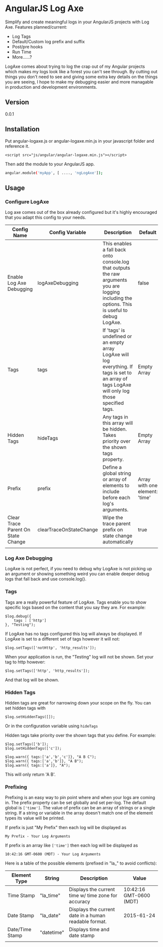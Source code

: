 # AngularJS Log Axe

Simplify and create meaningful logs in your AngularJS projects with Log Axe. Features planned/current:
  - Log Tags
  - Default/Custom log prefix and suffix
  - Post/pre hooks
  - Run Time
  - More......?

LogAxe comes about trying to log the crap out of my Angular projects which makes my logs look like a forest you can't see through. By cutting out things you don't need to see and giving some extra key details on the things you are seeing, I hope to make my debugging easier and more managable in production and development environments. 

## Version
0.0.1

## Installation

Put angular-logaxe.js or angular-logaxe.min.js in your javascript folder and reference it.

```
<script src="js/angular/angular-logaxe.min.js"></script>
```

Then add the module to your AngularJS app.

```sh
angular.module('myApp', [ ...., 'ngLogAxe']);
```

## Usage

### Configure LogAxe

Log axe comes out of the box already configured but it's highly encouraged that you adapt this config to your needs.

| Config Name | Config Variable | Description | Default|
|-------------|-----------------|-------------|--------|
| Enable Log Axe Debugging | logAxeDebugging | This enables a fall back onto console.log that outputs the raw arguments you are logging including the options. This is useful to debug LogAxe. | false |
| Tags | tags | If 'tags' is undefined or an empty array LogAxe will log everything. If tags is set to an array of tags LogAxe will only log those specified tags. | Empty Array |
| Hidden Tags | hideTags | Any tags in this array will be hidden. Takes priority over the shown tags property.| Empty Array |
| Prefix | prefix | Define a global string or array of elements to include before each log's arguments. | Array with one element: 'time' |
| Clear Trace Parent On State Change | clearTraceOnStateChange | Wipe the trace parent prefix on state change automatically | true |
|||||

### Log Axe Debugging

LogAxe is not perfect, if you need to debug why LogAxe is not picking up an argument or showing something weird you can enable deeper debug logs that fall back and use console.log().

### Tags

Tags are a really powerful feature of LogAxe. Tags enable you to show specific logs based on the content that you say they are. For example:

```
$log.debug({
	tags : ['http']
}, "Testing");
```

If LogAxe has no tags configured this log will always be displayed. If LogAxe is set to a different set of tags however it will not:

```
$log.setTags(['notHttp', 'http_results']);
```

When your application is run, the "Testing" log will not be shown. Set your tag to http however:

```
$log.setTags(['http', 'http_results']);
```

And that log will be shown.

### Hidden Tags

Hidden tags are great for narrowing down your scope on the fly. You can set hidden tags with 
```
$log.setHiddenTags([]);
```
Or in the configuration variable using ```hideTags```

Hidden tags take priority over the shown tags that you define. For example:

```
$log.setTags(['b']);
$log.setHiddenTags(['c']);

$log.warn({ tags:['a','b','c']}, "A B C");
$log.warn({ tags:['a','b']}, "A B");
$log.warn({ tags:['a']}, "A");
```

This will only return 'A B'.

### Prefixing

Prefixing is an easy way to pin point where and when your logs are coming in. The prefix property can be set globally and set per-log. The default global is ```['time']```. The value of prefix can be an array of strings or a single string. If a string or variable in the array doesn't match one of the element types its value will be printed.

If prefix is just "My Prefix" then each log will be displayed as
```
My Prefix - Your Log Arguments
```
If prefix is an array like ```['time']``` then each log will be displayed as
```
10:42:16 GMT-0600 (MDT) - Your Log Arguments
```

Here is a table of the possible elements (prefixed in "la_" to avoid conflicts):

| Element Type | String | Description | Value |
|--------------|--------|-------------|-------|
| Time Stamp | "la_time" | Displays the current time w/ time zone for accuracy | 10:42:16 GMT-0600 (MDT) |
| Date Stamp | "la_date" | Displays the current date in a human readable format. | 2015-61-24 |
| Date/Time Stamp | "datetime" | Displays time and date stamp |  |
|||||

